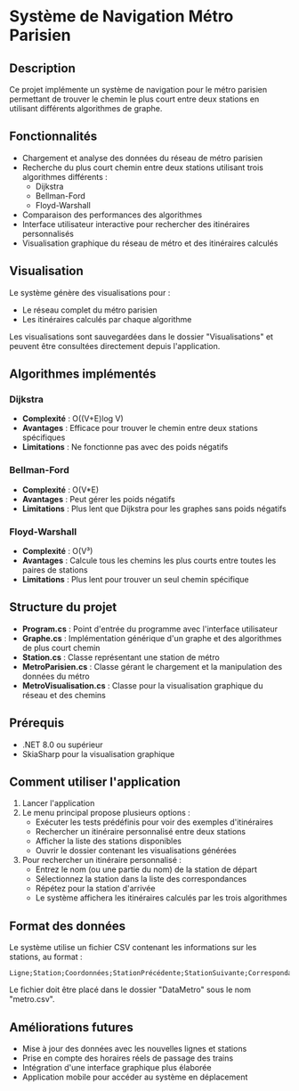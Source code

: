 # Système de Navigation Métro Parisien

## Description
Ce projet implémente un système de navigation pour le métro parisien permettant de trouver le chemin le plus court entre deux stations en utilisant différents algorithmes de graphe.

## Fonctionnalités
- Chargement et analyse des données du réseau de métro parisien
- Recherche du plus court chemin entre deux stations utilisant trois algorithmes différents :
  - Dijkstra
  - Bellman-Ford
  - Floyd-Warshall
- Comparaison des performances des algorithmes
- Interface utilisateur interactive pour rechercher des itinéraires personnalisés
- Visualisation graphique du réseau de métro et des itinéraires calculés

## Visualisation
Le système génère des visualisations pour :
- Le réseau complet du métro parisien
- Les itinéraires calculés par chaque algorithme

Les visualisations sont sauvegardées dans le dossier "Visualisations" et peuvent être consultées directement depuis l'application.

## Algorithmes implémentés

### Dijkstra
- **Complexité** : O((V+E)log V)
- **Avantages** : Efficace pour trouver le chemin entre deux stations spécifiques
- **Limitations** : Ne fonctionne pas avec des poids négatifs

### Bellman-Ford
- **Complexité** : O(V*E)
- **Avantages** : Peut gérer les poids négatifs
- **Limitations** : Plus lent que Dijkstra pour les graphes sans poids négatifs

### Floyd-Warshall
- **Complexité** : O(V³)
- **Avantages** : Calcule tous les chemins les plus courts entre toutes les paires de stations
- **Limitations** : Plus lent pour trouver un seul chemin spécifique

## Structure du projet
- **Program.cs** : Point d'entrée du programme avec l'interface utilisateur
- **Graphe.cs** : Implémentation générique d'un graphe et des algorithmes de plus court chemin
- **Station.cs** : Classe représentant une station de métro
- **MetroParisien.cs** : Classe gérant le chargement et la manipulation des données du métro
- **MetroVisualisation.cs** : Classe pour la visualisation graphique du réseau et des chemins

## Prérequis
- .NET 8.0 ou supérieur
- SkiaSharp pour la visualisation graphique

## Comment utiliser l'application
1. Lancer l'application
2. Le menu principal propose plusieurs options :
   - Exécuter les tests prédéfinis pour voir des exemples d'itinéraires
   - Rechercher un itinéraire personnalisé entre deux stations
   - Afficher la liste des stations disponibles
   - Ouvrir le dossier contenant les visualisations générées
3. Pour rechercher un itinéraire personnalisé :
   - Entrez le nom (ou une partie du nom) de la station de départ
   - Sélectionnez la station dans la liste des correspondances
   - Répétez pour la station d'arrivée
   - Le système affichera les itinéraires calculés par les trois algorithmes

## Format des données
Le système utilise un fichier CSV contenant les informations sur les stations, au format :
```
Ligne;Station;Coordonnées;StationPrécédente;StationSuivante;Correspondances
```
Le fichier doit être placé dans le dossier "DataMetro" sous le nom "metro.csv".

## Améliorations futures
- Mise à jour des données avec les nouvelles lignes et stations
- Prise en compte des horaires réels de passage des trains
- Intégration d'une interface graphique plus élaborée
- Application mobile pour accéder au système en déplacement 